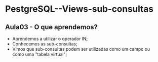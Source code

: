 # PestgreSQL--Views-sub-consultas

## Aula03 - O que aprendemos?

- Aprendemos a utilizar o operador IN;
- Conhecemos as sub-consultas;
- Vimos que sub-consultas podem ser utilizadas como um campo ou como uma "tabela virtual";

